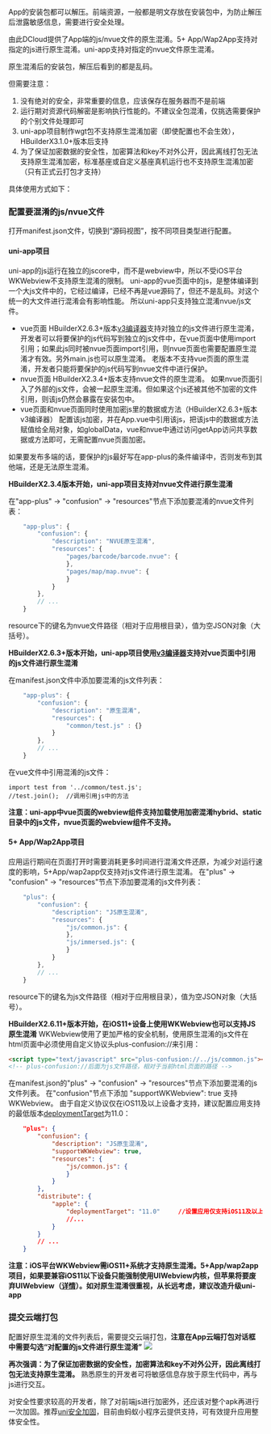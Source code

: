 App的安装包都可以解压。前端资源，一般都是明文存放在安装包中，为防止解压后泄露敏感信息，需要进行安全处理。

由此DCloud提供了App端的js/nvue文件的原生混淆。5+ App/Wap2App支持对指定的js进行原生混淆。uni-app支持对指定的nvue文件原生混淆。

原生混淆后的安装包，解压后看到的都是乱码。

但需要注意：
1. 没有绝对的安全，非常重要的信息，应该保存在服务器而不是前端
2. 运行期对资源代码解密是影响执行性能的。不建议全包混淆，仅挑选需要保护的个别文件处理即可
3. uni-app项目制作wgt包不支持原生混淆加密（即使配置也不会生效），HBuilderX3.1.0+版本后支持
4. 为了保证加密数据的安全性，加密算法和key不对外公开，因此离线打包无法支持原生混淆加密，标准基座或自定义基座真机运行也不支持原生混淆加密（只有正式云打包才支持）

具体使用方式如下：

### 配置要混淆的js/nvue文件
打开manifest.json文件，切换到“源码视图”，按不同项目类型进行配置。

#### uni-app项目
uni-app的js运行在独立的jscore中，而不是webview中，所以不受iOS平台WKWebview不支持原生混淆的限制。
uni-app的vue页面中的js，是整体编译到一个大js文件中的，它经过编译，已经不再是vue源码了，但还不是乱码。对这个统一的大文件进行混淆会有影响性能。
所以uni-app只支持独立混淆nvue/js文件。
- vue页面
  HBuilderX2.6.3+版本[v3编译器](https://ask.dcloud.net.cn/article/36599)支持对独立的js文件进行原生混淆，开发者可以将要保护的js代码写到独立的js文件中，在vue页面中使用import引用；如果此js同时被nvue页面import引用，则nvue页面也需要配置原生混淆才有效。另外main.js也可以原生混淆。
  老版本不支持vue页面的原生混淆，开发者只能将要保护的js代码写到nvue文件中进行保护。
- nvue页面
  HBuilderX2.3.4+版本支持nvue文件的原生混淆。
  如果nvue页面引入了外部的js文件，会被一起原生混淆。但如果这个js还被其他不加密的文件引用，则该js仍然会暴露在安装包中。
- vue页面和nvue页面同时使用加密js里的数据或方法（HBuilderX2.6.3+版本v3编译器）
配置该js加密，并在App.vue中引用该js，把该js中的数据或方法赋值给全局对象，如globalData，vue和nvue中通过访问getApp访问共享数据或方法即可，无需配置nvue页面加密。

如果要发布多端的话，要保护的js最好写在app-plus的条件编译中，否则发布到其他端，还是无法原生混淆。

**HBuilderX2.3.4版本开始，uni-app项目支持对nvue文件进行原生混淆**

在"app-plus" -> "confusion" -> "resources"节点下添加要混淆的nvue文件列表：
```javascript
    "app-plus": { 
        "confusion": {  
            "description": "NVUE原生混淆",  
            "resources": {  
                "pages/barcode/barcode.nvue": {   
                },   
                "pages/map/map.nvue": {   
                }   
            }   
        },  
        // ...  
    }
```
resource下的键名为nvue文件路径（相对于应用根目录），值为空JSON对象（大括号）。

<a id="vuejs"/>

**HBuilderX2.6.3+版本开始，uni-app项目使用[v3编译器](https://ask.dcloud.net.cn/article/36599)支持对vue页面中引用的js文件进行原生混淆**

在manifest.json文件中添加要混淆的js文件列表：
```javascript
    "app-plus": { 
        "confusion": {  
            "description": "原生混淆",  
            "resources": {  
                "common/test.js" : {}
            }   
        },  
        // ...  
    }
```
在vue文件中引用混淆的js文件：
```
import test from '../common/test.js';
//test.join();  //调用引用js中的方法
```

**注意：uni-app中vue页面的webview组件支持加载使用加密混淆hybrid、static目录中的js文件，nvue页面的webview组件不支持。**

#### 5+ App/Wap2App项目
应用运行期间在页面打开时需要消耗更多时间进行混淆文件还原，为减少对运行速度的影响，5+App/wap2app仅支持对js文件进行原生混淆。
在"plus" -> "confusion" -> "resources"节点下添加要混淆的js文件列表：
```javascript
    "plus": { 
        "confusion": {  
            "description": "JS原生混淆",  
            "resources": {  
                "js/common.js": {   
                },   
                "js/immersed.js": {   
                }   
            }   
        },  
        // ...  
    }
```
resource下的键名为js文件路径（相对于应用根目录），值为空JSON对象（大括号）。

<a id="wkwebview"></a>
**HBuilderX2.6.11+版本开始，在iOS11+设备上使用WKWebview也可以支持JS原生混淆**
WKWebview使用了更加严格的安全机制，使用原生混淆的js文件在html页面中必须使用自定义协议头plus-confusion://来引用：
```html
<script type="text/javascript" src="plus-confusion://../js/common.js"></script>
<!-- plus-confusion://后面为js文件路径，相对于当前html页面的路径 -->
```
在manifest.json的"plus" -> "confusion" -> "resources"节点下添加要混淆的js文件列表。
在"confusion"节点下添加 "supportWKWebview": true 支持WKWebview。
由于自定义协议仅在iOS11及以上设备才支持，建议配置应用支持的最低版本[deploymentTarget](https://ask.dcloud.net.cn/article/94#deploymentTarget)为11.0：
```json
    "plus": { 
        "confusion": {  
            "description": "JS原生混淆", 
            "supportWKWebview": true, 
            "resources": {  
                "js/common.js": {   
                }
            }   
        },
        "distribute": {
            "apple": {
                "deploymentTarget": "11.0"     //设置应用仅支持iOS11及以上设备
                //...
            }
        }
        // ...  
    }
```

**注意：iOS平台WKWebview需iOS11+系统才支持原生混淆。5+App/wap2app项目，如果要兼容iOS11以下设备只能强制使用UIWebview内核，但苹果将要废弃UIWebview（[详情](https://ask.dcloud.net.cn/article/36348)）。如对原生混淆很重视，从长远考虑，建议改造升级uni-app**


### 提交云端打包  
配置好原生混淆的文件列表后，需要提交云端打包，**注意在App云端打包对话框中需要勾选“对配置的js文件进行原生混淆”**
![](https://native-res.dcloud.net.cn/images/uniapp/security/confusion.png)


**再次强调：为了保证加密数据的安全性，加密算法和key不对外公开，因此离线打包无法支持原生混淆。** 
熟悉原生的开发者可将敏感信息存放于原生代码中，再与js进行交互。

对安全性要求较高的开发者，除了对前端js进行加密外，还应该对整个apk再进行一次加固。推荐[uni安全加固](/tutorial/app-security.md)，目前由蚂蚁小程序云提供支持，可有效提升应用整体安全性。
